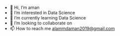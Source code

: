 - 👋 Hi, I’m aman
- 👀 I’m interested in Data Science
- 🌱 I’m currently learning  Data Science
- 💞️ I’m looking to collaborate on 
- 📫 How to reach me alammdaman2019@gmail.com

<!---
mdamanalam/mdamanalam is a ✨ special ✨ repository because its `README.md` (this file) appears on your GitHub profile.
You can click the Preview link to take a look at your changes.
--->
